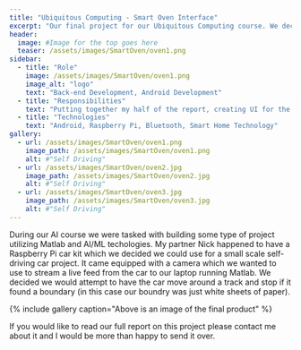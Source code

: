 ```yaml
---
title: "Ubiquitous Computing - Smart Oven Interface"
excerpt: "Our final project for our Ubiquitous Computing course. We decided to engineer a smart oven interface."
header:
  image: #Image for the top goes here
  teaser: /assets/images/SmartOven/oven1.png
sidebar:
  - title: "Role"
    image: /assets/images/SmartOven/oven1.png
    image_alt: "logo"
    text: "Back-end Development, Android Development"
  - title: "Responsibilities"
    text: "Putting together my half of the report, creating UI for the Android application that would communicate with our devices"
  - title: "Technologies"
    text: "Android, Raspberry Pi, Bluetooth, Smart Home Technology"
gallery:
  - url: /assets/images/SmartOven/oven1.png
    image_path: /assets/images/SmartOven/oven1.png
    alt: #"Self Driving"
  - url: /assets/images/SmartOven/oven2.jpg
    image_path: /assets/images/SmartOven/oven2.jpg
    alt: #"Self Driving"
  - url: /assets/images/SmartOven/oven3.jpg
    image_path: /assets/images/SmartOven/oven3.jpg
    alt: #"Self Driving"
---
```


During our AI course we were tasked with building some type of project utilizing Matlab and AI/ML techologies. My partner Nick happened to have a Raspberry Pi car kit which we decided we could use for a small scale self-driving car project. It came equipped with a camera which we wanted to use to stream a live feed from the car to our laptop running Matlab. We decided we would attempt to have the car move around a track and stop if it found a boundary (in this case our boundry was just white sheets of paper).

{% include gallery caption="Above is an image of the final product" %}

If you would like to read our full report on this project please contact me about it and I would be more than happy to send it over.
